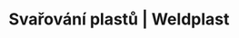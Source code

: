 ---
Link: "file:/Users/vinayakpatel/Downloads/www.weldplast.cz/produkty/svarovani-plastu/podlahove-krytiny/svarovaci-automaty65"
product_name: "null"
product_id: "null"
title: "Svařování plastů | Weldplast"
product_desc: ""
product_specs: ""
product_downloads: ""
href: ""
accessories: ""
similar_products: ""
---